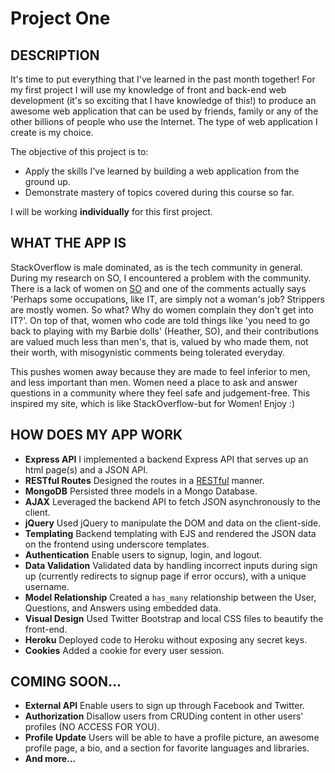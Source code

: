 # Project One

## DESCRIPTION

It's time to put everything that I've learned in the past month together! For my first project I will use my knowledge of front and back-end web development (it's so exciting that I have knowledge of this!) to produce an awesome web application that can be used by friends, family or any of the other billions of people who use the Internet. The type of web application I create is my choice.

The objective of this project is to:

* Apply the skills I've learned by building a web application from the ground up.
* Demonstrate mastery of topics covered during this course so far.

I will be working **individually** for this first project.

## WHAT THE APP IS

StackOverflow is male dominated, as is the tech community in general. During my research on SO, I encountered a problem with the community. There is a lack of women on [SO](http://meta.stackexchange.com/questions/30411/what-can-stack-overflow-do-to-persuade-female-programmers-to-participate-more) and one of the comments actually says 'Perhaps some occupations, like IT, are simply not a woman's job? Strippers are mostly women. So what? Why do women complain they don't get into IT?'. On top of that, women who code are told things like 'you need to go back to playing with my Barbie dolls' (Heather, SO), and their contributions are valued much less than men's, that is, valued by who made them, not their worth, with misogynistic comments being tolerated everyday.

 This pushes women away because they are made to feel inferior to men, and less important than men. Women need a place to ask and answer questions in a community where they feel safe and judgement-free. This inspired my site, which is like StackOverflow-but for Women! Enjoy :)

## HOW DOES MY APP WORK

* **Express API** I implemented a backend Express API that serves up an html page(s) and a JSON API.
* **RESTful Routes** Designed the routes in a [RESTful](http://restfulrouting.com/mappings/resources) manner.
* **MongoDB** Persisted three models in a Mongo Database.
* **AJAX** Leveraged the backend API to fetch JSON asynchronously to the client.
* **jQuery** Used jQuery to manipulate the DOM and data on the client-side.
* **Templating** Backend templating with EJS and rendered the JSON data on the frontend using underscore templates.
* **Authentication** Enable users to signup, login, and logout.
* **Data Validation** Validated data by handling incorrect inputs during sign up (currently redirects to signup page if error occurs), with a unique username.
* **Model Relationship** Created a `has_many` relationship between the User, Questions, and Answers using embedded data.
* **Visual Design** Used Twitter Bootstrap and local CSS files to beautify the front-end.
* **Heroku** Deployed code to Heroku without exposing any secret keys.
* **Cookies** Added a cookie for every user session.

## COMING SOON...

* **External API** Enable users to sign up through Facebook and Twitter.
* **Authorization** Disallow users from CRUDing content in other users' profiles (NO ACCESS FOR YOU).
* **Profile Update** Users will be able to have a profile picture, an awesome profile page, a bio, and a section for favorite languages and libraries.
* **And more...**
